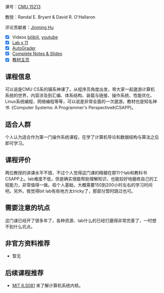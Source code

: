 课号：[CMU 15213](https://www.cs.cmu.edu/~213/index.html)

教授：Randal E. Bryant & David R. O'Hallaron

评论贡献者：[Jinming Hu](https://conanhujinming.github.io/)

- [x] Videos [bilibili](https://www.bilibili.com/video/BV1iW411d7hd?from=search&seid=11952614108851410743), [youtube](https://www.youtube.com/watch?v=4CpHpFu_KYM&list=PL4YtNpAhVHFJVlaD203_8JkUOUT8RYUhY&index=1)
- [X] [Lab x 11](http://csapp.cs.cmu.edu/3e/labs.html)
- [x] [AutoGrader](http://csapp.cs.cmu.edu/3e/labs.html) 
- [X] [Complete Notes & Slides](https://www.cs.cmu.edu/~213/index.html)
- [X] [教材主页](https://csapp.cs.cmu.edu/)

## 课程信息

可以说是CMU CS系的镇系神课了。从程序员角度出发，带大家一起遨游计算机系统的世界，内容涉及到汇编、体系结构、装载与链接、操作系统、性能优化、Linux系统编程、网络编程等等，可以说是非常全面的一次遨游。教材也是知名神书《Computer Systems: A Programmer's Perspective》(CSAPP)。

## 适合人群

个人认为适合作为第一门操作系统课程，在学了计算机导论和数据结构与算法之后即可学习。

## 课程评价

两位教授的讲课水平不错，不过个人觉得这门课的精髓在那11个lab和教科书CSAPP上。lab难度不低，但是确实很能帮助理解知识，也能较好地磨练自己的工程能力，非常值得一做。视个人基础，大概需要150到200小时左右的学习时间吧。另外，我觉得bit lab有些地方太tricky了，那部分暂时跳过也可。

## 需要注意的坑点

这门课已经开了很多年了，各种资源、lab什么的已经打磨得非常完善了，一时想不到什么坑点。

## 非官方资料推荐

- 暂无

## 后续课程推荐

- [MIT 6.S081](https://conanhujinming.github.io/comments-for-awesome-courses/MIT6.S081%E6%93%8D%E4%BD%9C%E7%B3%BB%E7%BB%9F%E5%AF%BC%E8%AE%BA.html) 来了解计算机系统内核。


